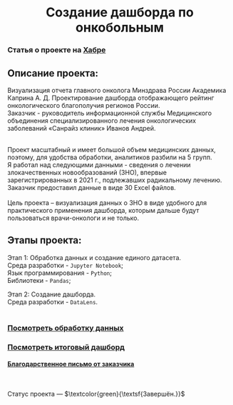 <h1 align="center"> Создание дашборда по онкобольным</h1>

### Статья о проекте на [Хабре](https://habr.com/ru/companies/yandex_praktikum/articles/785288/) <br>

<h2>Описание проекта:</h2> 
Визуализация отчета главного онколога Минздрава России
Академика Каприна А. Д. Проектирование дашборда
отображающего рейтинг онкологического благополучия
регионов России.<br>
Заказчик - руководитель информационной службы Медицинского объединения
специализированного лечения онкологических заболеваний «Санрайз клиник» Иванов
Андрей.<br><br>

Проект масштабный и имеет большой объем медицинских данных, поэтому, для удобства обработки, аналитиков разбили на 5 групп.<br>Я работал над следующими данными - сведения о лечении злокачественных новообразований (ЗНО), впервые зарегистрированных в 2021 г., подлежавших радикальному лечению.<br>
Заказчик предоставил данные в виде 30 Excel файлов.<br><br>
Цель проекта – визуализация данных о ЗНО в виде удобного для практического применения дашборда, которым дальше будут пользоваться врачи-онкологи и не только. <br>

<h2>Этапы проекта:</h2>

Этап 1: Обработка данных и создание единого датасета.<br>
Среда разработки - `Jupyter Notebook`; <br>
Язык программирования - `Python`; <br>
Библиотеки - `Pandas`; <br>

Этап 2: Создание дашборда.<br>
Среда разработки - `DataLens`. <br>
<br>

### [Посмотреть обработку данных](https://github.com/Fedor-Kirillow/Other_projects/blob/main/%D0%97%D0%BB%D0%BE%D0%BA%D0%B0%D1%87%D0%B5%D1%81%D1%82%D0%B2%D0%B5%D0%BD%D0%BD%D1%8B%D0%B5%20%D0%BD%D0%BE%D0%B2%D0%BE%D0%BE%D0%B1%D1%80%D0%B0%D0%B7%D0%BE%D0%B2%D0%B0%D0%BD%D0%B8%D1%8F/%D0%9E%D0%B1%D1%80%D0%B0%D0%B1%D0%BE%D1%82%D0%BA%D0%B0%20%D0%B4%D0%B0%D0%BD%D0%BD%D1%8B%D1%85%20%D0%BE%20%D0%97%D0%9D%D0%9E.ipynb)  <br>
### [Посмотреть итоговый дашборд](https://datalens.yandex/w86ds21trkrql) <br>
#### [Благодарственное письмо от заказчика](https://github.com/Fedor-Kirillow/Other_projects/blob/main/%D0%97%D0%BB%D0%BE%D0%BA%D0%B0%D1%87%D0%B5%D1%81%D1%82%D0%B2%D0%B5%D0%BD%D0%BD%D1%8B%D0%B5%20%D0%BD%D0%BE%D0%B2%D0%BE%D0%BE%D0%B1%D1%80%D0%B0%D0%B7%D0%BE%D0%B2%D0%B0%D0%BD%D0%B8%D1%8F/%D0%91%D0%BB%D0%B0%D0%B3%D0%BE%D0%B4%D0%B0%D1%80%D1%81%D1%82%D0%B2%D0%B5%D0%BD%D0%BD%D0%BE%D0%B5_%D0%BF%D0%B8%D1%81%D1%8C%D0%BC%D0%BE.pdf)
<br>

Статус проекта — $\textcolor{green}{\textsf{Завершён.}}$ 
